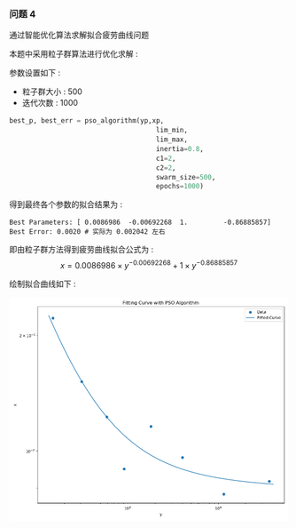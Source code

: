 ### 问题 4
通过智能优化算法求解拟合疲劳曲线问题

本题中采用粒子群算法进行优化求解 :

参数设置如下 : 
- 粒子群大小 : 500
- 迭代次数 : 1000

```python
best_p, best_err = pso_algorithm(yp,xp,
                                     lim_min,
                                     lim_max,
                                     inertia=0.8,
                                     c1=2,
                                     c2=2,
                                     swarm_size=500,
                                     epochs=1000) 
```

得到最终各个参数的拟合结果为 : 

```shell
Best Parameters: [ 0.0086986  -0.00692268  1.         -0.86885857]  
Best Error: 0.0020 # 实际为 0.002042 左右 
```
即由粒子群方法得到疲劳曲线拟合公式为 : 
$$
x = 0.0086986 \times y^{-0.00692268 } + 1 \times y^{-0.86885857}  
$$

绘制拟合曲线如下 : 

![result.png](result.png)
